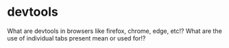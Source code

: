 # devtools
What are devtools in browsers like firefox, chrome, edge, etc!?  What are the use of individual tabs present mean or used for!?
